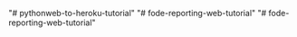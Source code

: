 "# pythonweb-to-heroku-tutorial" 
"# fode-reporting-web-tutorial" 
"# fode-reporting-web-tutorial" 
